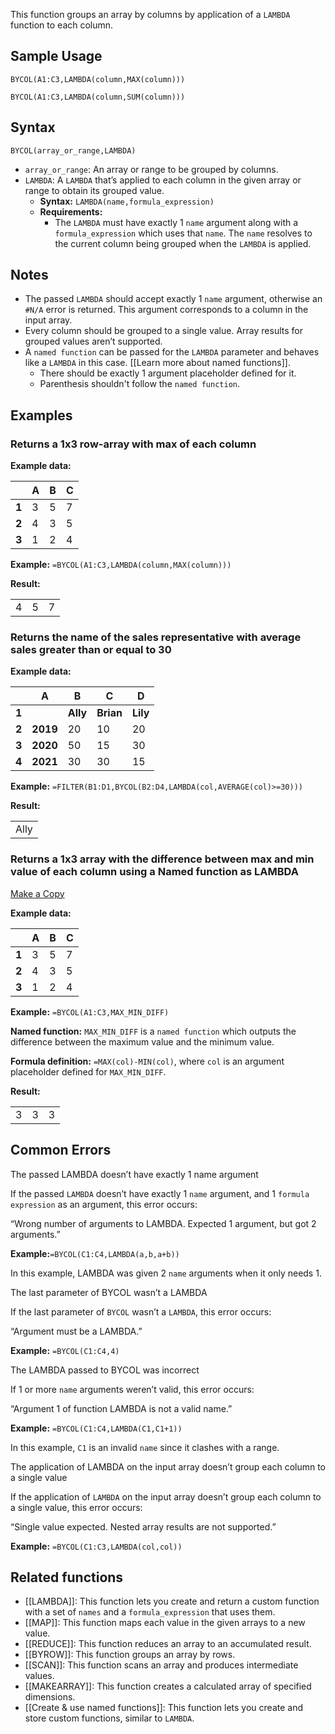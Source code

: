 This function groups an array by columns by application of a `LAMBDA` function to each column.

Sample Usage
------------

`BYCOL(A1:C3,LAMBDA(column,MAX(column)))`

`BYCOL(A1:C3,LAMBDA(column,SUM(column)))`

Syntax
------

`BYCOL(array_or_range,LAMBDA)`

* `array_or_range`: An array or range to be grouped by columns.
* `LAMBDA`: A `LAMBDA` that’s applied to each column in the given array or range to obtain its grouped value.
  + **Syntax:** `LAMBDA(name,formula_expression)`
  + **Requirements:**
    - The `LAMBDA` must have exactly 1 `name` argument along with a `formula_expression` which uses that `name`. The `name` resolves to the current column being grouped when the `LAMBDA` is applied.

Notes
-----

* The passed `LAMBDA` should accept exactly 1 `name` argument, otherwise an `#N/A` error is returned. This argument corresponds to a column in the input array.
* Every column should be grouped to a single value. Array results for grouped values aren’t supported.
* A `named function` can be passed for the `LAMBDA` parameter and behaves like a `LAMBDA` in this case. [[Learn more about named functions]].
  + There should be exactly 1 argument placeholder defined for it.
  + Parenthesis shouldn't follow the `named function`.

Examples
--------

### Returns a 1x3 row-array with max of each column

**Example data:**

|  | **A** | **B** | **C** |
| --- | --- | --- | --- |
| **1** | 3 | 5 | 7 |
| **2** | 4 | 3 | 5 |
| **3** | 1 | 2 | 4 |

**Example:** `=BYCOL(A1:C3,LAMBDA(column,MAX(column)))`

**Result:**

|  |  |  |
| --- | --- | --- |
| 4 | 5 | 7 |

### Returns the name of the sales representative with average sales greater than or equal to 30

**Example data:**

|  | **A** | **B** | **C** | **D** |
| --- | --- | --- | --- | --- |
| **1** |  | **Ally** | **Brian** | **Lily** |
| **2** | **2019** | 20 | 10 | 20 |
| **3** | **2020** | 50 | 15 | 30 |
| **4** | **2021** | 30 | 30 | 15 |

**Example:** `=FILTER(B1:D1,BYCOL(B2:D4,LAMBDA(col,AVERAGE(col)>=30)))`

**Result:**

|  |
| --- |
| Ally |

### Returns a 1x3 array with the difference between max and min value of each column using a Named function as LAMBDA

[Make a Copy](https://docs.google.com/spreadsheets/d/11kjSeVlHhXtZOzpI8-JwNxYIEQcbjwS3DVFbwA1RLi8/copy#gid=0)

**Example data:**

|  | **A** | **B** | **C** |
| --- | --- | --- | --- |
| **1** | 3 | 5 | 7 |
| **2** | 4 | 3 | 5 |
| **3** | 1 | 2 | 4 |

**Example:** `=BYCOL(A1:C3,MAX_MIN_DIFF)`

**Named function:** `MAX_MIN_DIFF` is a `named function` which outputs the difference between the maximum value and the minimum value.

**Formula definition:** `=MAX(col)-MIN(col)`, where `col` is an argument placeholder defined for `MAX_MIN_DIFF`.

**Result:**

|  |  |  |
| --- | --- | --- |
| 3 | 3 | 3 |

Common Errors
-------------

The passed LAMBDA doesn’t have exactly 1 name argument

If the passed `LAMBDA` doesn’t have exactly 1 `name` argument, and 1 `formula expression` as an argument, this error occurs:

“Wrong number of arguments to LAMBDA. Expected 1 argument, but got 2 arguments.”

**Example:**`=BYCOL(C1:C4,LAMBDA(a,b,a+b))`

In this example, LAMBDA was given 2 `name` arguments when it only needs 1.

The last parameter of BYCOL wasn’t a LAMBDA

If the last parameter of `BYCOL` wasn’t a `LAMBDA`, this error occurs:

“Argument must be a LAMBDA.”

**Example:** `=BYCOL(C1:C4,4)`

The LAMBDA passed to BYCOL was incorrect

If 1 or more `name` arguments weren’t valid, this error occurs:

“Argument 1 of function LAMBDA is not a valid name.”

**Example:** `=BYCOL(C1:C4,LAMBDA(C1,C1+1))`

In this example, `C1` is an invalid `name` since it clashes with a range.

The application of LAMBDA on the input array doesn’t group each column to a single value

If the application of `LAMBDA` on the input array doesn’t group each column to a single value, this error occurs:

“Single value expected. Nested array results are not supported.”

**Example:** `=BYCOL(C1:C3,LAMBDA(col,col))`

Related functions
-----------------

* [[LAMBDA]]: This function lets you create and return a custom function with a set of `names` and a `formula_expression` that uses them.
* [[MAP]]: This function maps each value in the given arrays to a new value.
* [[REDUCE]]: This function reduces an array to an accumulated result.
* [[BYROW]]: This function groups an array by rows.
* [[SCAN]]: This function scans an array and produces intermediate values.
* [[MAKEARRAY]]: This function creates a calculated array of specified dimensions.
* [[Create & use named functions]]: This function lets you create and store custom functions, similar to `LAMBDA`.